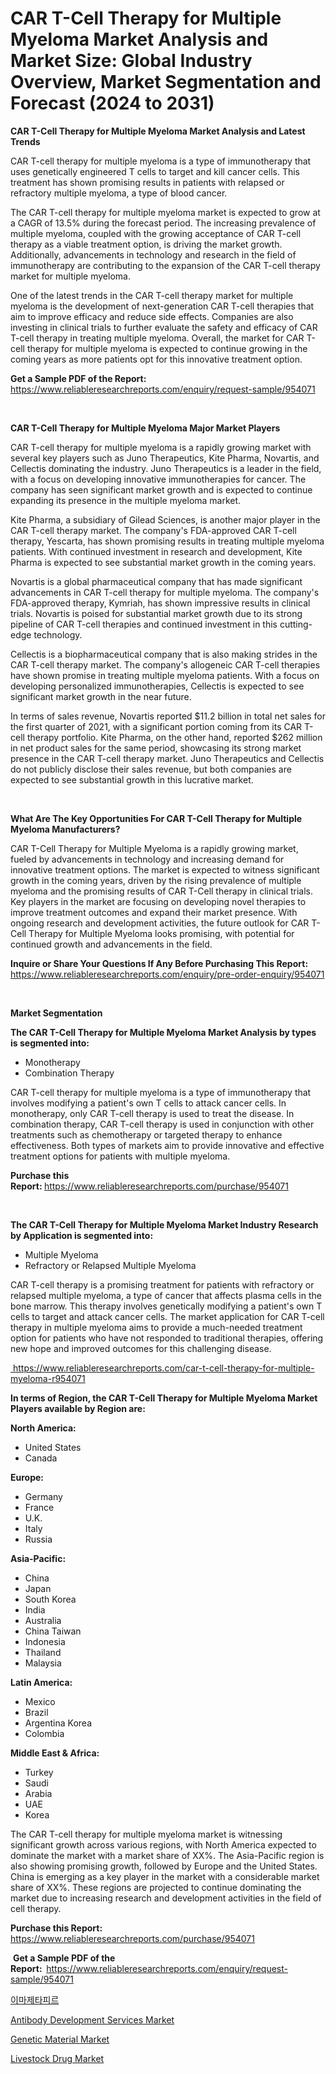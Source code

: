 <p><h1>CAR T-Cell Therapy for Multiple Myeloma Market Analysis and Market Size: Global Industry Overview, Market Segmentation and Forecast (2024 to 2031)</h1></p><p><strong>CAR T-Cell Therapy for Multiple Myeloma Market Analysis and Latest Trends</strong></p>
<p><p>CAR T-cell therapy for multiple myeloma is a type of immunotherapy that uses genetically engineered T cells to target and kill cancer cells. This treatment has shown promising results in patients with relapsed or refractory multiple myeloma, a type of blood cancer.</p><p>The CAR T-cell therapy for multiple myeloma market is expected to grow at a CAGR of 13.5% during the forecast period. The increasing prevalence of multiple myeloma, coupled with the growing acceptance of CAR T-cell therapy as a viable treatment option, is driving the market growth. Additionally, advancements in technology and research in the field of immunotherapy are contributing to the expansion of the CAR T-cell therapy market for multiple myeloma.</p><p>One of the latest trends in the CAR T-cell therapy market for multiple myeloma is the development of next-generation CAR T-cell therapies that aim to improve efficacy and reduce side effects. Companies are also investing in clinical trials to further evaluate the safety and efficacy of CAR T-cell therapy in treating multiple myeloma. Overall, the market for CAR T-cell therapy for multiple myeloma is expected to continue growing in the coming years as more patients opt for this innovative treatment option.</p></p>
<p><strong>Get a Sample PDF of the Report:&nbsp;</strong> <a href="https://www.reliableresearchreports.com/enquiry/request-sample/954071">https://www.reliableresearchreports.com/enquiry/request-sample/954071</a></p>
<p>&nbsp;</p>
<p><strong>CAR T-Cell Therapy for Multiple Myeloma Major Market Players</strong></p>
<p><p>CAR T-cell therapy for multiple myeloma is a rapidly growing market with several key players such as Juno Therapeutics, Kite Pharma, Novartis, and Cellectis dominating the industry. Juno Therapeutics is a leader in the field, with a focus on developing innovative immunotherapies for cancer. The company has seen significant market growth and is expected to continue expanding its presence in the multiple myeloma market.</p><p>Kite Pharma, a subsidiary of Gilead Sciences, is another major player in the CAR T-cell therapy market. The company's FDA-approved CAR T-cell therapy, Yescarta, has shown promising results in treating multiple myeloma patients. With continued investment in research and development, Kite Pharma is expected to see substantial market growth in the coming years.</p><p>Novartis is a global pharmaceutical company that has made significant advancements in CAR T-cell therapy for multiple myeloma. The company's FDA-approved therapy, Kymriah, has shown impressive results in clinical trials. Novartis is poised for substantial market growth due to its strong pipeline of CAR T-cell therapies and continued investment in this cutting-edge technology.</p><p>Cellectis is a biopharmaceutical company that is also making strides in the CAR T-cell therapy market. The company's allogeneic CAR T-cell therapies have shown promise in treating multiple myeloma patients. With a focus on developing personalized immunotherapies, Cellectis is expected to see significant market growth in the near future.</p><p>In terms of sales revenue, Novartis reported $11.2 billion in total net sales for the first quarter of 2021, with a significant portion coming from its CAR T-cell therapy portfolio. Kite Pharma, on the other hand, reported $262 million in net product sales for the same period, showcasing its strong market presence in the CAR T-cell therapy market. Juno Therapeutics and Cellectis do not publicly disclose their sales revenue, but both companies are expected to see substantial growth in this lucrative market.</p></p>
<p>&nbsp;</p>
<p><strong>What Are The Key Opportunities For CAR T-Cell Therapy for Multiple Myeloma Manufacturers?</strong></p>
<p><p>CAR T-Cell Therapy for Multiple Myeloma is a rapidly growing market, fueled by advancements in technology and increasing demand for innovative treatment options. The market is expected to witness significant growth in the coming years, driven by the rising prevalence of multiple myeloma and the promising results of CAR T-Cell therapy in clinical trials. Key players in the market are focusing on developing novel therapies to improve treatment outcomes and expand their market presence. With ongoing research and development activities, the future outlook for CAR T-Cell Therapy for Multiple Myeloma looks promising, with potential for continued growth and advancements in the field.</p></p>
<p><strong>Inquire or Share Your Questions If Any Before Purchasing This Report:</strong> <a href="https://www.reliableresearchreports.com/enquiry/pre-order-enquiry/954071">https://www.reliableresearchreports.com/enquiry/pre-order-enquiry/954071</a></p>
<p>&nbsp;</p>
<p><strong>Market Segmentation</strong></p>
<p><strong>The CAR T-Cell Therapy for Multiple Myeloma Market Analysis by types is segmented into:</strong></p>
<p><ul><li>Monotherapy</li><li>Combination Therapy</li></ul></p>
<p><p>CAR T-cell therapy for multiple myeloma is a type of immunotherapy that involves modifying a patient's own T cells to attack cancer cells. In monotherapy, only CAR T-cell therapy is used to treat the disease. In combination therapy, CAR T-cell therapy is used in conjunction with other treatments such as chemotherapy or targeted therapy to enhance effectiveness. Both types of markets aim to provide innovative and effective treatment options for patients with multiple myeloma.</p></p>
<p><strong>Purchase this Report:&nbsp;</strong><a href="https://www.reliableresearchreports.com/purchase/954071">https://www.reliableresearchreports.com/purchase/954071</a></p>
<p>&nbsp;</p>
<p><strong>The CAR T-Cell Therapy for Multiple Myeloma Market Industry Research by Application is segmented into:</strong></p>
<p><ul><li>Multiple Myeloma</li><li>Refractory or Relapsed Multiple Myeloma</li></ul></p>
<p><p>CAR T-cell therapy is a promising treatment for patients with refractory or relapsed multiple myeloma, a type of cancer that affects plasma cells in the bone marrow. This therapy involves genetically modifying a patient's own T cells to target and attack cancer cells. The market application for CAR T-cell therapy in multiple myeloma aims to provide a much-needed treatment option for patients who have not responded to traditional therapies, offering new hope and improved outcomes for this challenging disease.</p></p>
<p><a href="https://www.reliableresearchreports.com/car-t-cell-therapy-for-multiple-myeloma-r954071">&nbsp;https://www.reliableresearchreports.com/car-t-cell-therapy-for-multiple-myeloma-r954071</a></p>
<p><strong>In terms of Region, the CAR T-Cell Therapy for Multiple Myeloma Market Players available by Region are:</strong></p>
<p>
    <p> <strong> North America: </strong>
        <ul>
            <li>United States</li>
            <li>Canada</li>
        </ul>
        </p> 
    <p> <strong> Europe: </strong>
        <ul>
            <li>Germany</li>
            <li>France</li>
            <li>U.K.</li>
            <li>Italy</li>
            <li>Russia</li>
        </ul>
        </p> 
    <p> <strong> Asia-Pacific: </strong>
        <ul>
            <li>China</li>
            <li>Japan</li>
            <li>South Korea</li>
            <li>India</li>
            <li>Australia</li>
            <li>China Taiwan</li>
            <li>Indonesia</li>
            <li>Thailand</li>
            <li>Malaysia</li>
        </ul>
        </p> 
    <p> <strong> Latin America: </strong>
        <ul>
            <li>Mexico</li>
            <li>Brazil</li>
            <li>Argentina Korea</li>
            <li>Colombia</li>
        </ul>
        </p> 
    <p> <strong> Middle East & Africa: </strong>
        <ul>
            <li>Turkey</li>
            <li>Saudi</li>
            <li>Arabia</li>
            <li>UAE</li>
            <li>Korea</li>
        </ul>
    </p>
    </p>
<p><p>The CAR T-cell therapy for multiple myeloma market is witnessing significant growth across various regions, with North America expected to dominate the market with a market share of XX%. The Asia-Pacific region is also showing promising growth, followed by Europe and the United States. China is emerging as a key player in the market with a considerable market share of XX%. These regions are projected to continue dominating the market due to increasing research and development activities in the field of cell therapy.</p></p>
<p><strong>Purchase this Report: </strong><a href="https://www.reliableresearchreports.com/purchase/954071">https://www.reliableresearchreports.com/purchase/954071</a></p>
<p>&nbsp;<strong>Get a Sample PDF of the Report:&nbsp;&nbsp;</strong><a href="https://www.reliableresearchreports.com/enquiry/request-sample/954071">https://www.reliableresearchreports.com/enquiry/request-sample/954071</a></p>
<p><strong></strong></p>
<p><p><a href="https://github.com/muchswr/Market-Research-Report-List-2/blob/main/489233773716.md">이마제타피르</a></p><p><a href="https://github.com/nafiafirdania/Market-Research-Report-List-1/blob/main/antibody-development-services-market.md">Antibody Development Services Market</a></p><p><a href="https://github.com/faisalayoob601/Market-Research-Report-List-1/blob/main/genetic-material-market.md">Genetic Material Market</a></p><p><a href="https://github.com/kulaberyasin52/Market-Research-Report-List-1/blob/main/livestock-drug-market.md">Livestock Drug Market</a></p></p>
